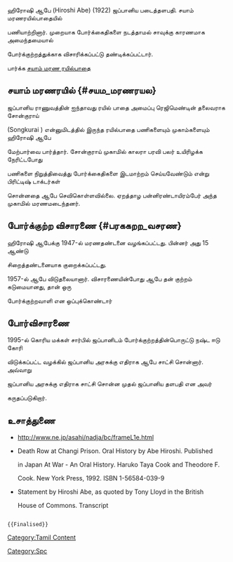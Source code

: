 ஹிரோஷி ஆபே (Hiroshi Abe) (1922) ஜப்பானிய படைத்தளபதி. சயாம் மரணரயில்பாதையில்
பணியாற்றினார். முறையாக போர்க்கைதிகளை நடத்தாமல் சாவுக்கு காரணமாக அமைந்தமையால்
போர்க்குற்றத்துக்காக விசாரிக்கப்பட்டு தண்டிக்கப்பட்டார்.

பார்க்க [சயாம் மரண ரயில்பாதை](சயாம்_மரண_ரயில்பாதை "wikilink")

## சயாம் மரணரயில் {#சயம_மரணரயல}

ஜப்பானிய ராணுவத்தின் ஐந்தாவது ரயில் பாதை அமைப்பு ரெஜிமெண்டின் தலைவராக சோன்குராய்
(Songkurai ) என்னுமிடத்தில் இருந்த ரயில்பாதை பணிகளையும் முகாம்களையும் ஹிரோஷி ஆபே
மேற்பார்வை பார்த்தார். சோன்குராய் முகாமில் காலரா பரவி பலர் உயிரிழக்க நேரிட்டபோது
பணிகளை நிறுத்திவைத்து போர்க்கைதிகளை இடமாற்றம் செய்யவேண்டும் என்று பிரிட்டிஷ் டாக்டர்கள்
சொன்னதை ஆபே செவிகொள்ளவில்லை. ஏறத்தாழ பன்னிரண்டாயிரம்பேர் அந்த முகாமில் மரணமடைந்தனர்.

## போர்க்குற்ற விசாரணை {#பரககறற_வசரண}

ஹிரோஷி ஆபேக்கு 1947-ல் மரணதண்டனை வழங்கப்பட்டது. பின்னர் அது 15 ஆண்டு
சிறைத்தண்டனையாக குறைக்கப்பட்டது.

1957-ல் ஆபே விடுதலையானார். விசாரணையின்போது ஆபே தன் குற்றம் கடுமையானது, தான் ஒரு
போர்க்குற்றவாளி என ஒப்புக்கொண்டார்

## போர்விசாரணை

1995-ல் கொரிய மக்கள் சார்பில் ஜப்பானிடம் போர்க்குற்றத்தின்பொருட்டு நஷ்ட ஈடு கோரி
விடுக்கப்பட்ட வழக்கில் ஜப்பானிய அரசுக்கு எதிராக ஆபே சாட்சி சொன்னார். அவ்வாறு
ஜப்பானிய அரசுக்கு எதிராக சாட்சி சொன்ன முதல் ஜப்பானிய தளபதி என அவர்
கருதப்படுகிறார்.

## உசாத்துணை

-   <http://www.ne.jp/asahi/nadja/bc/frameL1e.html>
-   Death Row at Changi Prison. Oral History by Abe Hiroshi. Published
    in Japan At War - An Oral History. Haruko Taya Cook and Theodore F.
    Cook. New York Press, 1992. ISBN 1-56584-039-9
-   Statement by Hiroshi Abe, as quoted by Tony Lloyd in the British
    House of Commons. Transcript

```{=mediawiki}
{{Finalised}}
```
[Category:Tamil Content](Category:Tamil_Content "wikilink")
[Category:Spc](Category:Spc "wikilink")
